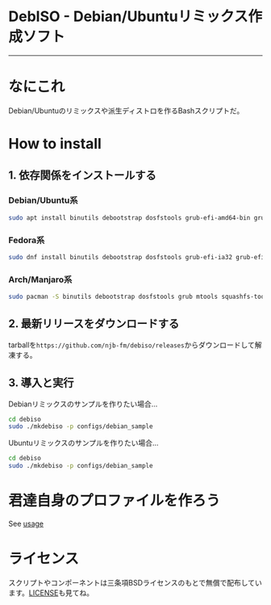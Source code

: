 # DebISO - Debian/Ubuntuリミックス作成ソフト
----
# なにこれ
Debian/Ubuntuのリミックスや派生ディストロを作るBashスクリプトだ。

# How to install
## 1. 依存関係をインストールする
### Debian/Ubuntu系
```bash
sudo apt install binutils debootstrap dosfstools grub-efi-amd64-bin grub-efi-ia32-bin grub-pc-bin mtools squashfs-tools unzip xorriso
```

### Fedora系
```bash
sudo dnf install binutils debootstrap dosfstools grub-efi-ia32 grub-efi-x64 grub-pc mtools squashfs-tools unzip xorriso
```

### Arch/Manjaro系
```bash
sudo pacman -S binutils debootstrap dosfstools grub mtools squashfs-tools unzip xorriso
```

## 2. 最新リリースをダウンロードする
tarballを`https://github.com/njb-fm/debiso/releases`からダウンロードして解凍する。

## 3. 導入と実行
Debianリミックスのサンプルを作りたい場合…
```bash
cd debiso
sudo ./mkdebiso -p configs/debian_sample
```

Ubuntuリミックスのサンプルを作りたい場合…
```bash
cd debiso
sudo ./mkdebiso -p configs/debian_sample
```

# 君達自身のプロファイルを作ろう
See [usage](https://github.com/njb-fm/debiso/wiki/usage)

# ライセンス
スクリプトやコンポーネントは三条項BSDライセンスのもとで無償で配布しています。[LICENSE](LICENSE)も見てね。
